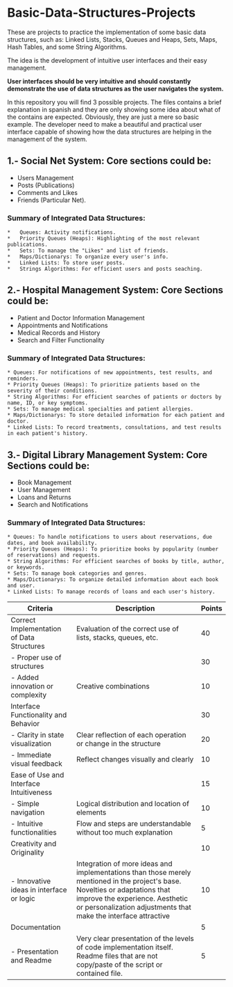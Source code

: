 # Basic-Data-Structures-Projects
These are projects to practice the implementation of some basic data structures, such as: Linked Lists, Stacks, Queues and Heaps, Sets, Maps, Hash Tables, and some String Algorithms.

The idea is the development of intuitive user interfaces and their easy management.

**User interfaces should be very intuitive and should constantly demonstrate the use of data structures as the user navigates the system.**

In this repository you will find 3 possible projects. 
The files contains a brief explanation in spanish and they are only showing some idea about what of the contains are expected. 
Obviously, they are just a mere so basic example. 
The developer need to make a beautiful and practical user interface capable of showing how the data structures are helping in the management of the system.

## 1.- Social Net System: Core sections could be: 
  *	Users Management
  *	Posts (Publications)
  *	Comments and Likes
  *	Friends (Particular Net). 

  ### Summary of Integrated Data Structures:
    *	Queues: Activity notifications.
    *	Priority Queues (Heaps): Highlighting of the most relevant publications.
    *	Sets: To manage the "Likes" and list of friends.
    *	Maps/Dictionarys: To organize every user's info.
    *	Linked Lists: To store user posts.
    *	Strings Algorithms: For efficient users and posts seaching.

## 2.- Hospital Management System: Core Sections could be: 
  * Patient and Doctor Information Management 
  * Appointments and Notifications 
  * Medical Records and History 
  * Search and Filter Functionality

  ### Summary of Integrated Data Structures: 
    * Queues: For notifications of new appointments, test results, and reminders. 
    * Priority Queues (Heaps): To prioritize patients based on the severity of their conditions. 
    * String Algorithms: For efficient searches of patients or doctors by name, ID, or key symptoms. 
    * Sets: To manage medical specialties and patient allergies. 
    * Maps/Dictionarys: To store detailed information for each patient and doctor. 
    * Linked Lists: To record treatments, consultations, and test results in each patient's history.

## 3.- Digital Library Management System: Core Sections could be: 
  * Book Management 
  * User Management 
  * Loans and Returns 
  * Search and Notifications

  ### Summary of Integrated Data Structures: 
    * Queues: To handle notifications to users about reservations, due dates, and book availability. 
    * Priority Queues (Heaps): To prioritize books by popularity (number of reservations) and requests. 
    * String Algorithms: For efficient searches of books by title, author, or keywords. 
    * Sets: To manage book categories and genres. 
    * Maps/Dictionarys: To organize detailed information about each book and user. 
    * Linked Lists: To manage records of loans and each user's history.


| Criteria | Description | Points |
|---|---|---|
| Correct Implementation of Data Structures | Evaluation of the correct use of lists, stacks, queues, etc. | 40 |
| - Proper use of structures |  | 30 |
| - Added innovation or complexity | Creative combinations | 10 |
| Interface Functionality and Behavior |  | 30 |
| - Clarity in state visualization | Clear reflection of each operation or change in the structure | 20 |
| - Immediate visual feedback | Reflect changes visually and clearly | 10 |
| Ease of Use and Interface Intuitiveness |  | 15 |
| - Simple navigation | Logical distribution and location of elements | 10 |
| - Intuitive functionalities | Flow and steps are understandable without too much explanation | 5 |
| Creativity and Originality |  | 10 |
| - Innovative ideas in interface or logic | Integration of more ideas and implementations than those merely mentioned in the project's base. Novelties or adaptations that improve the experience. Aesthetic or personalization adjustments that make the interface attractive | 10 |
| Documentation |  | 5 |
| - Presentation and Readme | Very clear presentation of the levels of code implementation itself. Readme files that are not copy/paste of the script or contained file. | 5 |

